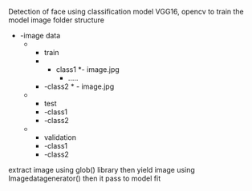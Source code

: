 Detection of face using classification model VGG16, opencv
to train the model image folder structure

* -image data
     *  - train
         *  - class1
               *- image.jpg
                 * .....
         * -class2
                * - image.jpg
     * - test
        * -class1
        * -class2
     * - validation 
        *  -class1
        *  -class2
          
extract image using glob() library then yield image using Imagedatagenerator() then it pass to model fit
